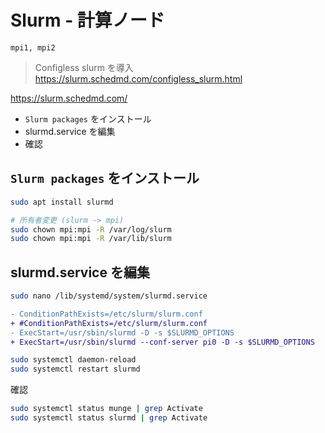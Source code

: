 # Slurm - 計算ノード
`mpi1, mpi2`

> Configless slurm を導入 https://slurm.schedmd.com/configless_slurm.html

https://slurm.schedmd.com/

* `Slurm packages` をインストール
* slurmd.service を編集
* 確認

## `Slurm packages` をインストール
~~~sh
sudo apt install slurmd

# 所有者変更 (slurm -> mpi)
sudo chown mpi:mpi -R /var/log/slurm
sudo chown mpi:mpi -R /var/lib/slurm
~~~
## slurmd.service を編集
~~~sh
sudo nano /lib/systemd/system/slurmd.service
~~~
~~~diff
- ConditionPathExists=/etc/slurm/slurm.conf
+ #ConditionPathExists=/etc/slurm/slurm.conf
- ExecStart=/usr/sbin/slurmd -D -s $SLURMD_OPTIONS
+ ExecStart=/usr/sbin/slurmd --conf-server pi0 -D -s $SLURMD_OPTIONS
~~~
~~~sh
sudo systemctl daemon-reload
sudo systemctl restart slurmd
~~~
確認
~~~sh
sudo systemctl status munge | grep Activate
sudo systemctl status slurmd | grep Activate
~~~

